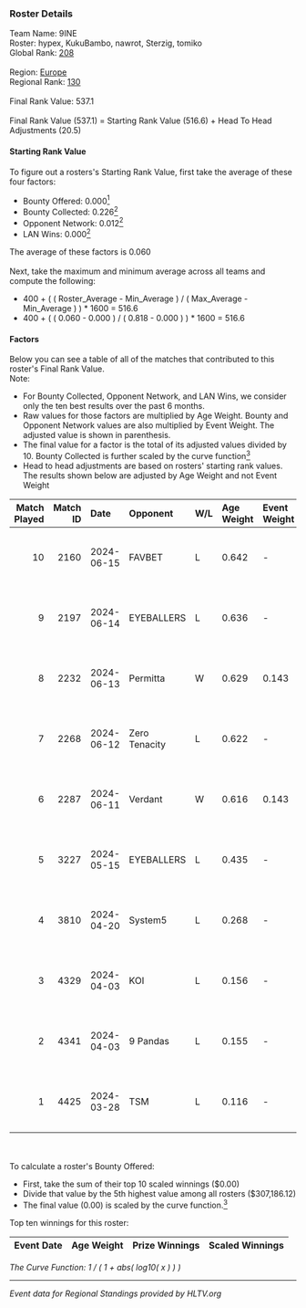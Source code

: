 ### Roster Details<br />
Team Name: 9INE<br />
Roster: hypex, KukuBambo, nawrot, Sterzig, tomiko<br />
Global Rank: [208](../../standings_global_2024_09_07.md)<br />
<br />
Region: [Europe]( ../../standings_europe_2024_09_07.md)<br />
Regional Rank: [130]( ../../standings_europe_2024_09_07.md)<br />
<br />
Final Rank Value:  537.1<br />
<br />
Final Rank Value (537.1) = Starting Rank Value (516.6) + Head To Head Adjustments (20.5)<br />

#### Starting Rank Value<br />
To figure out a rosters's Starting Rank Value, first take the average of these four factors:<br />
- Bounty Offered: 0.000[<sup>1</sup>](#table2)
- Bounty Collected: 0.226[<sup>2</sup>](#table1)
- Opponent Network: 0.012[<sup>2</sup>](#table1)
- LAN Wins: 0.000[<sup>2</sup>](#table1)

The average of these factors is 0.060<br />
<br />
Next, take the maximum and minimum average across all teams and compute the following:<br />
- 400 + ( ( Roster_Average - Min_Average ) / ( Max_Average - Min_Average ) ) * 1600 = 516.6
- 400 + ( ( 0.060 - 0.000 ) / ( 0.818 - 0.000 ) ) * 1600 = 516.6


#### Factors<br />
Below you can see a table of all of the matches that contributed to this roster's Final Rank Value.<br />
Note:<br />

- For Bounty Collected, Opponent Network, and LAN Wins, we consider only the ten best results over the past 6 months.
- Raw values for those factors are multiplied by Age Weight. Bounty and Opponent Network values are also multiplied by Event Weight. The adjusted value is shown in parenthesis.
- The final value for a factor is the total of its adjusted values divided by 10. Bounty Collected is further scaled by the curve function[<sup>3</sup>](#curveFunction)
- Head to head adjustments are based on rosters' starting rank values. The results shown below are adjusted by Age Weight and not Event Weight
<span id="table1"></span><br />


| Match Played | Match ID | Date       | Opponent      | W/L | Age Weight | Event Weight | Bounty Collected | Opponent Network | LAN Wins  | H2H Adj. | Roster                                    |
| -: | -: | :- | :- | :- | :- | :- | :- | :- | :- | -: | :- |
|           10 |     2160 | 2024-06-15 | FAVBET        | L   | 0.642      | -            | -                | -                | -         |    -3.25 | hypex, KukuBambo, nawrot, Sterzig, tomiko |
|            9 |     2197 | 2024-06-14 | EYEBALLERS    | L   | 0.636      | -            | -                | -                | -         |    -3.23 | hypex, KukuBambo, nawrot, Sterzig, tomiko |
|            8 |     2232 | 2024-06-13 | Permitta      | W   | 0.629      | 0.143        | 0.032 (0.003)    | 0.999 (0.090)    | 0 (0.000) |    17.82 | hypex, KukuBambo, nawrot, Sterzig, tomiko |
|            7 |     2268 | 2024-06-12 | Zero Tenacity | L   | 0.622      | -            | -                | -                | -         |    -0.92 | hypex, KukuBambo, nawrot, Sterzig, tomiko |
|            6 |     2287 | 2024-06-11 | Verdant       | W   | 0.616      | 0.143        | 0.011 (0.001)    | 0.365 (0.032)    | 0 (0.000) |    16.92 | hypex, KukuBambo, nawrot, Sterzig, tomiko |
|            5 |     3227 | 2024-05-15 | EYEBALLERS    | L   | 0.435      | -            | -                | -                | -         |    -2.17 | hypex, KukuBambo, Sterzig, tomiko, zEden  |
|            4 |     3810 | 2024-04-20 | System5       | L   | 0.268      | -            | -                | -                | -         |    -2.79 | hypex, KukuBambo, Sterzig, tomiko, zEden  |
|            3 |     4329 | 2024-04-03 | KOI           | L   | 0.156      | -            | -                | -                | -         |    -0.38 | hypex, KukuBambo, Sterzig, tomiko, zEden  |
|            2 |     4341 | 2024-04-03 | 9 Pandas      | L   | 0.155      | -            | -                | -                | -         |    -0.25 | hypex, KukuBambo, Sterzig, tomiko, zEden  |
|            1 |     4425 | 2024-03-28 | TSM           | L   | 0.116      | -            | -                | -                | -         |    -1.25 | KEi, KukuBambo, mynio, nawrot, tomiko     |

<br />
<span id="table2"></span><br />
To calculate a roster's Bounty Offered:<br />

- First, take the sum of their top 10 scaled winnings ($0.00)
- Divide that value by the 5th highest value among all rosters ($307,186.12)
- The final value (0.00) is scaled by the curve function.[<sup>3</sup>](#curveFunction)

Top ten winnings for this roster:<br />

| Event Date | Age Weight | Prize Winnings | Scaled Winnings |
| :- | -: | :- | :- |


<span id="curveFunction"></span>_The Curve Function: 1 / ( 1 + abs( log10( x ) ) )_<br />

---
_Event data for Regional Standings provided by HLTV.org_<br />
